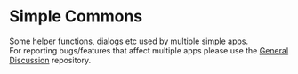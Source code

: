 # Simple Commons
Some helper functions, dialogs etc used by multiple simple apps.</br>
For reporting bugs/features that affect multiple apps please use the <a href="https://github.com/FossifyX/General-Discussion">General Discussion</a> repository.
